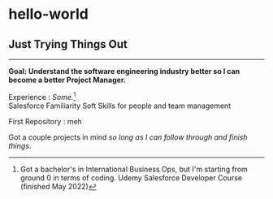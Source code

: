 # hello-world
## Just Trying Things Out
---
 **Goal: Understand the software engineering industry better so I can become a better Project Manager.**
  
  Experience
  : *Some.*[^1]  
  Salesforce Familiarity
  Soft Skills for people and team management

  [^1]: Got a bachelor's in International Business Ops, but I'm starting from ground 0 in terms of coding.
  Udemy Salesforce Developer Course (finished May 2022)
 
First Repository
: meh

Got a couple projects in mind *so long as I can follow through and finish things*.


